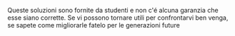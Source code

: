 Queste soluzioni sono fornite da studenti e non c'é alcuna garanzia che esse siano corrette. Se vi possono tornare utili per confrontarvi ben venga, se sapete come migliorarle fatelo per le generazioni future
